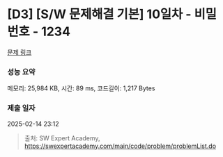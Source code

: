 # [D3] [S/W 문제해결 기본] 10일차 - 비밀번호 - 1234 

[문제 링크](https://swexpertacademy.com/main/code/problem/problemDetail.do?contestProbId=AV14_DEKAJcCFAYD) 

### 성능 요약

메모리: 25,984 KB, 시간: 89 ms, 코드길이: 1,217 Bytes

### 제출 일자

2025-02-14 23:12



> 출처: SW Expert Academy, https://swexpertacademy.com/main/code/problem/problemList.do